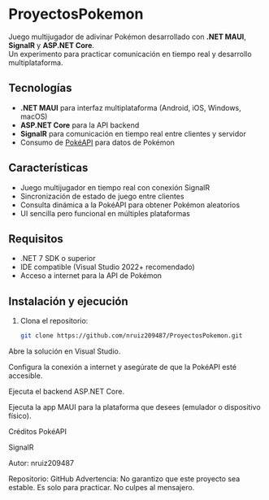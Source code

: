 # ProyectosPokemon

Juego multijugador de adivinar Pokémon desarrollado con **.NET MAUI**, **SignalR** y **ASP.NET Core**.  
Un experimento para practicar comunicación en tiempo real y desarrollo multiplataforma.

## Tecnologías

- **.NET MAUI** para interfaz multiplataforma (Android, iOS, Windows, macOS)
- **ASP.NET Core** para la API backend
- **SignalR** para comunicación en tiempo real entre clientes y servidor
- Consumo de [PokéAPI](https://pokeapi.co/) para datos de Pokémon

## Características

- Juego multijugador en tiempo real con conexión SignalR
- Sincronización de estado de juego entre clientes
- Consulta dinámica a la PokéAPI para obtener Pokémon aleatorios
- UI sencilla pero funcional en múltiples plataformas

## Requisitos

- .NET 7 SDK o superior
- IDE compatible (Visual Studio 2022+ recomendado)
- Acceso a internet para la API de Pokémon

## Instalación y ejecución

1. Clona el repositorio:
   ```bash
   git clone https://github.com/nruiz209487/ProyectosPokemon.git
Abre la solución en Visual Studio.

Configura la conexión a internet y asegúrate de que la PokéAPI esté accesible.

Ejecuta el backend ASP.NET Core.

Ejecuta la app MAUI para la plataforma que desees (emulador o dispositivo físico).

Créditos
PokéAPI 

SignalR 

Autor: nruiz209487

Repositorio: GitHub
Advertencia: No garantizo que este proyecto sea estable. Es solo para practicar. No culpes al mensajero.
